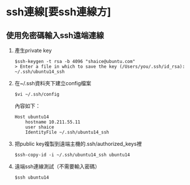 # ssh連線[要ssh連線方]
## 使用免密碼輸入ssh遠端連線
1. 產生private key
    ```
    $ssh-keygen -t rsa -b 4096 "shaice@ubuntu.com"
    > Enter a file in which to save the key (/Users/you/.ssh/id_rsa): ~/.ssh/ubuntu14_ssh
    ```
2. 在~/.ssh資料夾下建立config檔案
    ```
    $vi ~/.ssh/config
    ```
    內容如下：
    ```
    Host ubuntu14
        hostname 10.211.55.11
        user shaice
        IdentityFile ~/.ssh/ubuntu14_ssh
    ```
3. 把public key複製到遠端主機的.ssh/authorized_keys裡
    ```
    $ssh-copy-id -i ~/.ssh/ubuntu14_ssh ubuntu14
    ```
4. 遠端ssh連線測試（不需要輸入密碼）
    ```
    $ssh ubuntu14
    ```
   

